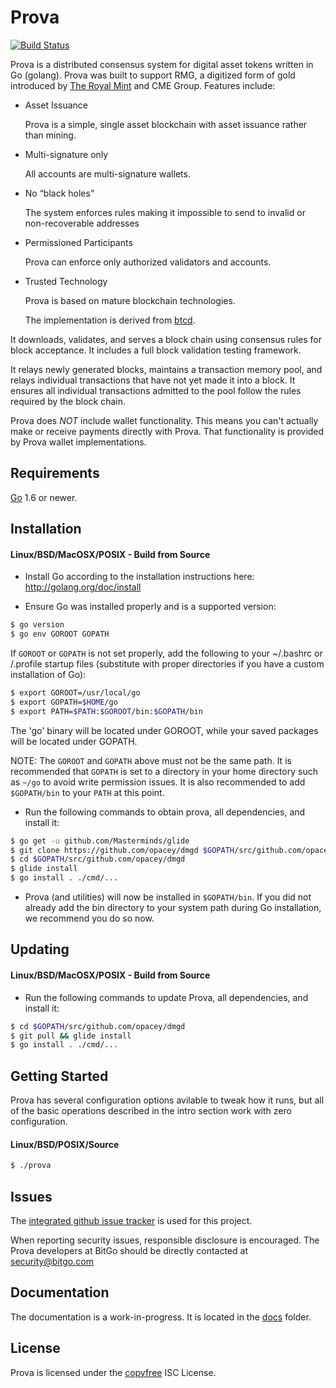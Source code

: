 Prova
====

[![Build Status](https://travis-ci.org/BitGo/prova.svg?branch=master)](https://travis-ci.org/BitGo/prova?branch=master)

Prova is a distributed consensus system for digital asset tokens written in Go (golang).
Prova was built to support RMG, a digitized form of gold introduced by [The Royal Mint](http://www.royalmint.com/rmg)
and CME Group.  Features include:

 * Asset Issuance

   Prova is a simple, single asset blockchain with asset issuance rather than mining.

 * Multi-signature only

   All accounts are multi-signature wallets.

 * No “black holes”

   The system enforces rules making it impossible to send to invalid or non-recoverable addresses

 * Permissioned Participants

   Prova can enforce only authorized validators and accounts.

 * Trusted Technology

   Prova is based on mature blockchain technologies.

   The implementation is derived from [btcd](https://github.com/btcsuite/btcd).

It downloads, validates, and serves a block chain using consensus rules for block acceptance.  It includes a full block validation testing framework.

It relays newly generated blocks, maintains a transaction memory pool, and
relays individual transactions that have not yet made it into a block.  It
ensures all individual transactions admitted to the pool follow the rules
required by the block chain.

Prova does *NOT* include wallet functionality.  This means you can't actually make or receive payments directly with Prova.  That functionality is provided by Prova wallet implementations.

## Requirements

[Go](http://golang.org) 1.6 or newer.

## Installation

#### Linux/BSD/MacOSX/POSIX - Build from Source

- Install Go according to the installation instructions here:
  http://golang.org/doc/install

- Ensure Go was installed properly and is a supported version:

```bash
$ go version
$ go env GOROOT GOPATH
```

If `GOROOT` or `GOPATH` is not set properly, add the following to your ~/.bashrc or /.profile startup files (substitute with proper directories if you have a custom installation of Go):

```bash
$ export GOROOT=/usr/local/go
$ export GOPATH=$HOME/go
$ export PATH=$PATH:$GOROOT/bin:$GOPATH/bin
```

The 'go' binary will be located under GOROOT, while your saved packages will be located under GOPATH.

NOTE: The `GOROOT` and `GOPATH` above must not be the same path.  It is
recommended that `GOPATH` is set to a directory in your home directory such as
`~/go` to avoid write permission issues.  It is also recommended to add
`$GOPATH/bin` to your `PATH` at this point.

- Run the following commands to obtain prova, all dependencies, and install it:

```bash
$ go get -u github.com/Masterminds/glide
$ git clone https://github.com/opacey/dmgd $GOPATH/src/github.com/opacey/dmgd
$ cd $GOPATH/src/github.com/opacey/dmgd
$ glide install
$ go install . ./cmd/...
```

- Prova (and utilities) will now be installed in ```$GOPATH/bin```.  If you did
  not already add the bin directory to your system path during Go installation,
  we recommend you do so now.

## Updating

#### Linux/BSD/MacOSX/POSIX - Build from Source

- Run the following commands to update Prova, all dependencies, and install it:

```bash
$ cd $GOPATH/src/github.com/opacey/dmgd
$ git pull && glide install
$ go install . ./cmd/...
```

## Getting Started

Prova has several configuration options avilable to tweak how it runs, but all
of the basic operations described in the intro section work with zero
configuration.

#### Linux/BSD/POSIX/Source

```bash
$ ./prova
```

## Issues

The [integrated github issue tracker](https://github.com/opacey/dmgd/issues)
is used for this project.

When reporting security issues, responsible disclosure is encouraged. The Prova developers at BitGo should be directly contacted at security@bitgo.com

## Documentation

The documentation is a work-in-progress.  It is located in the [docs](https://github.com/opacey/dmgd/tree/master/docs) folder.

## License

Prova is licensed under the [copyfree](http://copyfree.org) ISC License.
